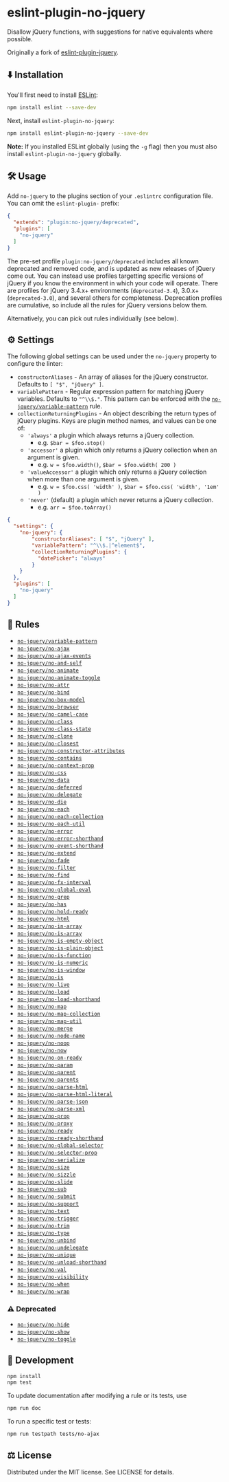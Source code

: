 # eslint-plugin-no-jquery

Disallow jQuery functions, with suggestions for native equivalents where possible.

Originally a fork of [eslint-plugin-jquery](https://github.com/dgraham/eslint-plugin-jquery/).

## ⬇️ Installation

You'll first need to install [ESLint](http://eslint.org):

```sh
npm install eslint --save-dev
```

Next, install `eslint-plugin-no-jquery`:

```sh
npm install eslint-plugin-no-jquery --save-dev
```

**Note:** If you installed ESLint globally (using the `-g` flag) then you must also install `eslint-plugin-no-jquery` globally.

## 🛠️ Usage

Add `no-jquery` to the plugins section of your `.eslintrc` configuration file. You can omit the `eslint-plugin-` prefix:

```json
{
  "extends": "plugin:no-jquery/deprecated",
  "plugins": [
    "no-jquery"
  ]
}
```

The pre-set profile `plugin:no-jquery/deprecated` includes all known deprecated and removed code, and is updated as new releases of jQuery come out. You can instead use profiles targetting specific versions of jQuery if you know the environment in which your code will operate. There are profiles for jQuery 3.4.x+ environments (`deprecated-3.4`), 3.0.x+ (`deprecated-3.0`), and several others for completeness. Deprecation profiles are cumulative, so include all the rules for jQuery versions below them.

Alternatively, you can pick out rules individually (see below).

## ⚙️ Settings

The following global settings can be used under the `no-jquery` property to configure the linter:

* `constructorAliases` - An array of aliases for the jQuery constructor. Defaults to `[ "$", "jQuery" ]`.
* `variablePattern` - Regular expression pattern for matching jQuery variables. Defaults to `"^\\$."`. This pattern can be enforced with the [`no-jquery/variable-pattern`](docs/variable-pattern.md) rule.
* `collectionReturningPlugins` - An object describing the return types of jQuery plugins. Keys are plugin method names, and values can be one of:
  * `'always'` a plugin which always returns a jQuery collection.
    * e.g. `$bar = $foo.stop()`
  * `'accessor'` a plugin which only returns a jQuery collection when an argument is given.
    * e.g. `w = $foo.width()`, `$bar = $foo.width( 200 )`
  * `'valueAccessor'` a plugin which only returns a jQuery collection when more than one argument is given.
    * e.g. `w = $foo.css( 'width' )`, `$bar = $foo.css( 'width', '1em' )`
  * `'never'` (default) a plugin which never returns a jQuery collection.
    * e.g. `arr = $foo.toArray()`

```json
{
  "settings": {
    "no-jquery": {
        "constructorAliases": [ "$", "jQuery" ],
        "variablePattern": "^\\$.|^element$",
        "collectionReturningPlugins": {
          "datePicker": "always"
        }
    }
  },
  "plugins": [
    "no-jquery"
  ]
}
```

## 📖 Rules

* [`no-jquery/variable-pattern`](docs/variable-pattern.md)
* [`no-jquery/no-ajax`](docs/no-ajax.md)
* [`no-jquery/no-ajax-events`](docs/no-ajax-events.md)
* [`no-jquery/no-and-self`](docs/no-and-self.md)
* [`no-jquery/no-animate`](docs/no-animate.md)
* [`no-jquery/no-animate-toggle`](docs/no-animate-toggle.md)
* [`no-jquery/no-attr`](docs/no-attr.md)
* [`no-jquery/no-bind`](docs/no-bind.md)
* [`no-jquery/no-box-model`](docs/no-box-model.md)
* [`no-jquery/no-browser`](docs/no-browser.md)
* [`no-jquery/no-camel-case`](docs/no-camel-case.md)
* [`no-jquery/no-class`](docs/no-class.md)
* [`no-jquery/no-class-state`](docs/no-class-state.md)
* [`no-jquery/no-clone`](docs/no-clone.md)
* [`no-jquery/no-closest`](docs/no-closest.md)
* [`no-jquery/no-constructor-attributes`](docs/no-constructor-attributes.md)
* [`no-jquery/no-contains`](docs/no-contains.md)
* [`no-jquery/no-context-prop`](docs/no-context-prop.md)
* [`no-jquery/no-css`](docs/no-css.md)
* [`no-jquery/no-data`](docs/no-data.md)
* [`no-jquery/no-deferred`](docs/no-deferred.md)
* [`no-jquery/no-delegate`](docs/no-delegate.md)
* [`no-jquery/no-die`](docs/no-die.md)
* [`no-jquery/no-each`](docs/no-each.md)
* [`no-jquery/no-each-collection`](docs/no-each-collection.md)
* [`no-jquery/no-each-util`](docs/no-each-util.md)
* [`no-jquery/no-error`](docs/no-error.md)
* [`no-jquery/no-error-shorthand`](docs/no-error-shorthand.md)
* [`no-jquery/no-event-shorthand`](docs/no-event-shorthand.md)
* [`no-jquery/no-extend`](docs/no-extend.md)
* [`no-jquery/no-fade`](docs/no-fade.md)
* [`no-jquery/no-filter`](docs/no-filter.md)
* [`no-jquery/no-find`](docs/no-find.md)
* [`no-jquery/no-fx-interval`](docs/no-fx-interval.md)
* [`no-jquery/no-global-eval`](docs/no-global-eval.md)
* [`no-jquery/no-grep`](docs/no-grep.md)
* [`no-jquery/no-has`](docs/no-has.md)
* [`no-jquery/no-hold-ready`](docs/no-hold-ready.md)
* [`no-jquery/no-html`](docs/no-html.md)
* [`no-jquery/no-in-array`](docs/no-in-array.md)
* [`no-jquery/no-is-array`](docs/no-is-array.md)
* [`no-jquery/no-is-empty-object`](docs/no-is-empty-object.md)
* [`no-jquery/no-is-plain-object`](docs/no-is-plain-object.md)
* [`no-jquery/no-is-function`](docs/no-is-function.md)
* [`no-jquery/no-is-numeric`](docs/no-is-numeric.md)
* [`no-jquery/no-is-window`](docs/no-is-window.md)
* [`no-jquery/no-is`](docs/no-is.md)
* [`no-jquery/no-live`](docs/no-live.md)
* [`no-jquery/no-load`](docs/no-load.md)
* [`no-jquery/no-load-shorthand`](docs/no-load-shorthand.md)
* [`no-jquery/no-map`](docs/no-map.md)
* [`no-jquery/no-map-collection`](docs/no-map-collection.md)
* [`no-jquery/no-map-util`](docs/no-map-util.md)
* [`no-jquery/no-merge`](docs/no-merge.md)
* [`no-jquery/no-node-name`](docs/no-node-name.md)
* [`no-jquery/no-noop`](docs/no-noop.md)
* [`no-jquery/no-now`](docs/no-now.md)
* [`no-jquery/no-on-ready`](docs/no-on-ready.md)
* [`no-jquery/no-param`](docs/no-param.md)
* [`no-jquery/no-parent`](docs/no-parent.md)
* [`no-jquery/no-parents`](docs/no-parents.md)
* [`no-jquery/no-parse-html`](docs/no-parse-html.md)
* [`no-jquery/no-parse-html-literal`](docs/no-parse-html-literal.md)
* [`no-jquery/no-parse-json`](docs/no-parse-json.md)
* [`no-jquery/no-parse-xml`](docs/no-parse-xml.md)
* [`no-jquery/no-prop`](docs/no-prop.md)
* [`no-jquery/no-proxy`](docs/no-proxy.md)
* [`no-jquery/no-ready`](docs/no-ready.md)
* [`no-jquery/no-ready-shorthand`](docs/no-ready-shorthand.md)
* [`no-jquery/no-global-selector`](docs/no-global-selector.md)
* [`no-jquery/no-selector-prop`](docs/no-selector-prop.md)
* [`no-jquery/no-serialize`](docs/no-serialize.md)
* [`no-jquery/no-size`](docs/no-size.md)
* [`no-jquery/no-sizzle`](docs/no-sizzle.md)
* [`no-jquery/no-slide`](docs/no-slide.md)
* [`no-jquery/no-sub`](docs/no-sub.md)
* [`no-jquery/no-submit`](docs/no-submit.md)
* [`no-jquery/no-support`](docs/no-support.md)
* [`no-jquery/no-text`](docs/no-text.md)
* [`no-jquery/no-trigger`](docs/no-trigger.md)
* [`no-jquery/no-trim`](docs/no-trim.md)
* [`no-jquery/no-type`](docs/no-type.md)
* [`no-jquery/no-unbind`](docs/no-unbind.md)
* [`no-jquery/no-undelegate`](docs/no-undelegate.md)
* [`no-jquery/no-unique`](docs/no-unique.md)
* [`no-jquery/no-unload-shorthand`](docs/no-unload-shorthand.md)
* [`no-jquery/no-val`](docs/no-val.md)
* [`no-jquery/no-visibility`](docs/no-visibility.md)
* [`no-jquery/no-when`](docs/no-when.md)
* [`no-jquery/no-wrap`](docs/no-wrap.md)

### ⚠️ Deprecated
* [`no-jquery/no-hide`](docs/no-hide.md)
* [`no-jquery/no-show`](docs/no-show.md)
* [`no-jquery/no-toggle`](docs/no-toggle.md)

## 🤖 Development

```sh
npm install
npm test
```

To update documentation after modifying a rule or its tests, use

```sh
npm run doc
```

To run a specific test or tests:

```sh
npm run testpath tests/no-ajax
```

## ⚖️ License

Distributed under the MIT license. See LICENSE for details.
